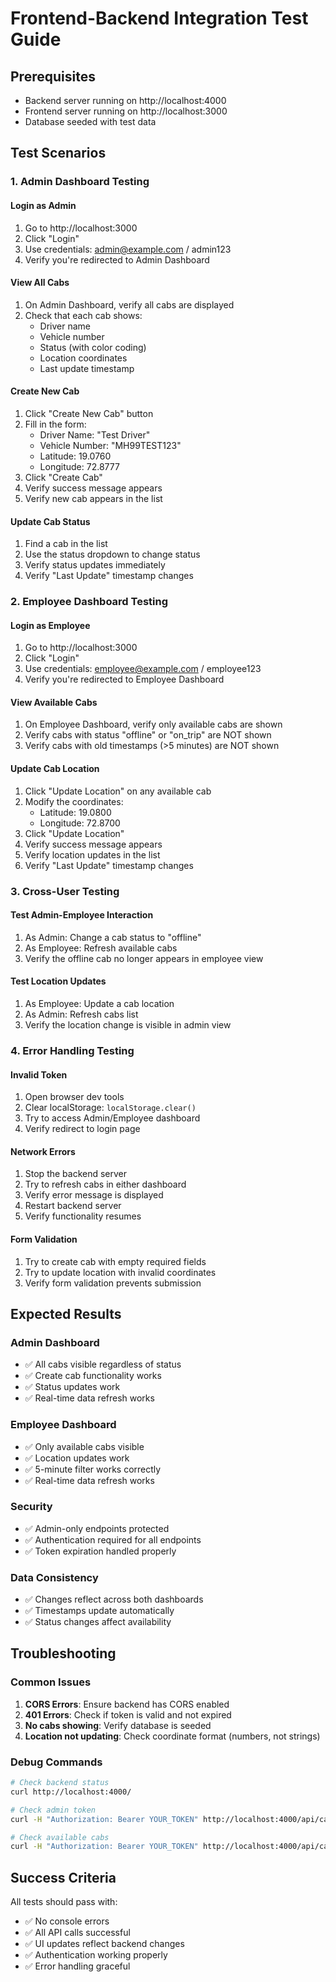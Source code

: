 # Frontend-Backend Integration Test Guide

## Prerequisites
- Backend server running on http://localhost:4000
- Frontend server running on http://localhost:3000
- Database seeded with test data

## Test Scenarios

### 1. Admin Dashboard Testing

#### Login as Admin
1. Go to http://localhost:3000
2. Click "Login"
3. Use credentials: admin@example.com / admin123
4. Verify you're redirected to Admin Dashboard

#### View All Cabs
1. On Admin Dashboard, verify all cabs are displayed
2. Check that each cab shows:
   - Driver name
   - Vehicle number
   - Status (with color coding)
   - Location coordinates
   - Last update timestamp

#### Create New Cab
1. Click "Create New Cab" button
2. Fill in the form:
   - Driver Name: "Test Driver"
   - Vehicle Number: "MH99TEST123"
   - Latitude: 19.0760
   - Longitude: 72.8777
3. Click "Create Cab"
4. Verify success message appears
5. Verify new cab appears in the list

#### Update Cab Status
1. Find a cab in the list
2. Use the status dropdown to change status
3. Verify status updates immediately
4. Verify "Last Update" timestamp changes

### 2. Employee Dashboard Testing

#### Login as Employee
1. Go to http://localhost:3000
2. Click "Login"
3. Use credentials: employee@example.com / employee123
4. Verify you're redirected to Employee Dashboard

#### View Available Cabs
1. On Employee Dashboard, verify only available cabs are shown
2. Verify cabs with status "offline" or "on_trip" are NOT shown
3. Verify cabs with old timestamps (>5 minutes) are NOT shown

#### Update Cab Location
1. Click "Update Location" on any available cab
2. Modify the coordinates:
   - Latitude: 19.0800
   - Longitude: 72.8700
3. Click "Update Location"
4. Verify success message appears
5. Verify location updates in the list
6. Verify "Last Update" timestamp changes

### 3. Cross-User Testing

#### Test Admin-Employee Interaction
1. As Admin: Change a cab status to "offline"
2. As Employee: Refresh available cabs
3. Verify the offline cab no longer appears in employee view

#### Test Location Updates
1. As Employee: Update a cab location
2. As Admin: Refresh cabs list
3. Verify the location change is visible in admin view

### 4. Error Handling Testing

#### Invalid Token
1. Open browser dev tools
2. Clear localStorage: `localStorage.clear()`
3. Try to access Admin/Employee dashboard
4. Verify redirect to login page

#### Network Errors
1. Stop the backend server
2. Try to refresh cabs in either dashboard
3. Verify error message is displayed
4. Restart backend server
5. Verify functionality resumes

#### Form Validation
1. Try to create cab with empty required fields
2. Try to update location with invalid coordinates
3. Verify form validation prevents submission

## Expected Results

### Admin Dashboard
- ✅ All cabs visible regardless of status
- ✅ Create cab functionality works
- ✅ Status updates work
- ✅ Real-time data refresh works

### Employee Dashboard
- ✅ Only available cabs visible
- ✅ Location updates work
- ✅ 5-minute filter works correctly
- ✅ Real-time data refresh works

### Security
- ✅ Admin-only endpoints protected
- ✅ Authentication required for all endpoints
- ✅ Token expiration handled properly

### Data Consistency
- ✅ Changes reflect across both dashboards
- ✅ Timestamps update automatically
- ✅ Status changes affect availability

## Troubleshooting

### Common Issues

1. **CORS Errors**: Ensure backend has CORS enabled
2. **401 Errors**: Check if token is valid and not expired
3. **No cabs showing**: Verify database is seeded
4. **Location not updating**: Check coordinate format (numbers, not strings)

### Debug Commands

```bash
# Check backend status
curl http://localhost:4000/

# Check admin token
curl -H "Authorization: Bearer YOUR_TOKEN" http://localhost:4000/api/cabs

# Check available cabs
curl -H "Authorization: Bearer YOUR_TOKEN" http://localhost:4000/api/cabs/available
```

## Success Criteria

All tests should pass with:
- ✅ No console errors
- ✅ All API calls successful
- ✅ UI updates reflect backend changes
- ✅ Authentication working properly
- ✅ Error handling graceful
